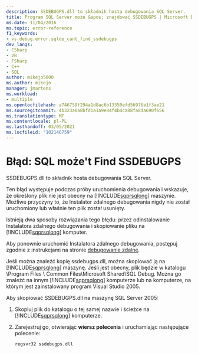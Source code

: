 ```yaml
---
description: SSDEBUGPS.dll to składnik hosta debugowania SQL Server.
title: Program SQL Server może &apos; znajdować SSDEBUGPS | Microsoft Docs
ms.date: 11/04/2016
ms.topic: error-reference
f1_keywords:
- vs.debug.error.sqlde_cant_find_ssdebugps
dev_langs:
- CSharp
- VB
- FSharp
- C++
- SQL
author: mikejo5000
ms.author: mikejo
manager: jmartens
ms.workload:
- multiple
ms.openlocfilehash: a746759f294a1d8ac6b13350efd56976a1f3ae21
ms.sourcegitcommit: 4b323a8a8bfd1a1a9e84f4b4ca88fa8da690f656
ms.translationtype: MT
ms.contentlocale: pl-PL
ms.lasthandoff: 03/05/2021
ms.locfileid: "102146759"
---
```

# <a name="error-sql-can39t-find-ssdebugps"></a>Błąd: SQL może&#39;t Find SSDEBUGPS

SSDEBUGPS.dll to składnik hosta debugowania SQL Server.

Ten błąd występuje podczas próby uruchomienia debugowania i wskazuje, że określony plik nie jest obecny na [!INCLUDE[sqprsqlong](../debugger/includes/sqprsqlong_md.md)] maszynie. Możliwe przyczyny to, że Instalator zdalnego debugowania nigdy nie został uruchomiony lub właśnie ten plik został usunięty.

Istnieją dwa sposoby rozwiązania tego błędu: przez odinstalowanie Instalatora zdalnego debugowania i skopiowanie pliku na [!INCLUDE[sqprsqlong](../debugger/includes/sqprsqlong_md.md)] komputer.

Aby ponownie uruchomić Instalatora zdalnego debugowania, postępuj zgodnie z instrukcjami na stronie [debugowanie zdalne](../debugger/remote-debugging.md).

Jeśli można znaleźć kopię ssdebugps.dll, można skopiować ją na [!INCLUDE[sqprsqlong](../debugger/includes/sqprsqlong_md.md)] maszynę. Jeśli jest obecny, plik będzie w katalogu \Program Files \ Common Files\Microsoft Shared\SQL Debug. Można go znaleźć na innym [!INCLUDE[sqprsqlong](../debugger/includes/sqprsqlong_md.md)] komputerze lub na komputerze, na którym jest zainstalowany program Visual Studio 2005.

Aby skopiować SSDEBUGPS.dll na maszynę SQL Server 2005:

1. Skopiuj plik do katalogu o tej samej nazwie i ścieżce na [!INCLUDE[sqprsqlong](../debugger/includes/sqprsqlong_md.md)] komputerze.

2. Zarejestruj go, otwierając **wiersz polecenia** i uruchamiając następujące polecenie:

    ```cmd
    regsvr32 ssdebugps.dll
    ```
